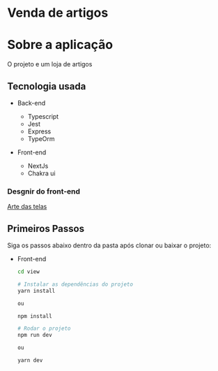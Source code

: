 # Venda de artigos

##

# Sobre a aplicação

O projeto e um loja de artigos 

## Tecnologia usada
* Back-end
  - Typescript
  - Jest
  - Express
  - TypeOrm

* Front-end
  - NextJs
  - Chakra ui

### Desgnir do front-end
  [Arte das telas](https://xd.adobe.com/view/424dc0f2-ed3d-4cd5-97bc-bc0379af3997-171e/)

## Primeiros Passos

Siga os passos abaixo dentro da pasta após clonar ou baixar o projeto:

- Front-end

  ```bash
  cd view

  ```

  ```bash
  # Instalar as dependências do projeto
  yarn install
  
  ou
  
  npm install
  ```

  ```bash
  # Rodar o projeto
  npm run dev

  ou

  yarn dev
  ```